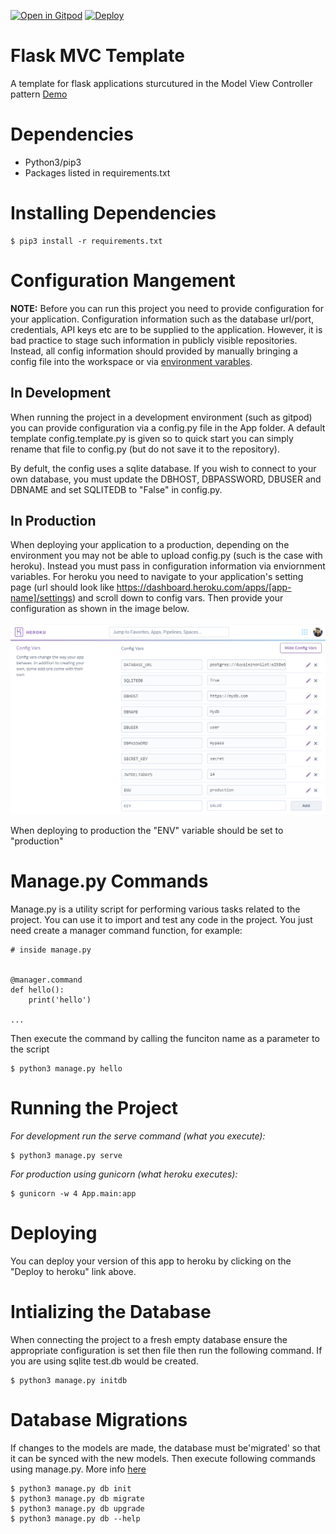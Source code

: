 [![Open in Gitpod](https://gitpod.io/button/open-in-gitpod.svg)](https://github.com/<816006208>/<repo_name>flaskmvc)
[![Deploy](https://www.herokucdn.com/deploy/button.svg)](https://heroku.com/deploy)

# Flask MVC Template
A template for flask applications sturcutured in the Model View Controller pattern [Demo](https://dcit-flaskmvc.herokuapp.com/)


# Dependencies
* Python3/pip3
* Packages listed in requirements.txt

# Installing Dependencies
```
$ pip3 install -r requirements.txt
```

# Configuration Mangement

**NOTE:** Before you can run this project you need to provide configuration for your application.
Configuration information such as the database url/port, credentials, API keys etc are to be supplied to the application. 
However, it is bad practice to stage such information in publicly visible repositories.
Instead, all config information should provided by manually bringing a config file into the workspace or via [environment varables](https://linuxize.com/post/how-to-set-and-list-environment-variables-in-linux/).

## In Development

When running the project in a development environment (such as gitpod) you can provide configuration via a config.py file in the App folder.
A default template config.template.py is given so to quick start you can simply rename that file to config.py (but do not save it to the repository).

By defult, the config uses a sqlite database. If you wish to connect to your own database, you must update the DBHOST, DBPASSWORD, DBUSER and DBNAME and set SQLITEDB to "False" in config.py.

## In Production

When deploying your application to a production, depending on the environment you may not be able to upload config.py (such is the case with heroku). Instead you must pass
in configuration information via enviornment variables. For heroku you need to navigate to your application's setting page (url should look like https://dashboard.heroku.com/apps/[app-name]/settings) and scroll down to config vars.
Then provide your configuration as shown in the image below. 

![heroku screenshot](images/fig1.png)

When deploying to production the "ENV" variable should be set to "production"

# Manage.py Commands

Manage.py is a utility script for performing various tasks related to the project. You can use it to import and test any code in the project. 
You just need create a manager command function, for example:

```
# inside manage.py


@manager.command
def hello():
    print('hello')

...    
```

Then execute the command by calling the funciton name as a parameter to the script

```
$ python3 manage.py hello
```


# Running the Project

_For development run the serve command (what you execute):_
```
$ python3 manage.py serve
```
_For production using gunicorn (what heroku executes):_
```
$ gunicorn -w 4 App.main:app
```

# Deploying
You can deploy your version of this app to heroku by clicking on the "Deploy to heroku" link above.

# Intializing the Database
When connecting the project to a fresh empty database ensure the appropriate configuration is set then file then run the following command. If you are using sqlite test.db would be created.
```
$ python3 manage.py initdb
```

# Database Migrations
If changes to the models are made, the database must be'migrated' so that it can be synced with the new models.
Then execute following commands using manage.py. More info [here](https://flask-migrate.readthedocs.io/en/latest/)

```
$ python3 manage.py db init
$ python3 manage.py db migrate
$ python3 manage.py db upgrade
$ python3 manage.py db --help
```
